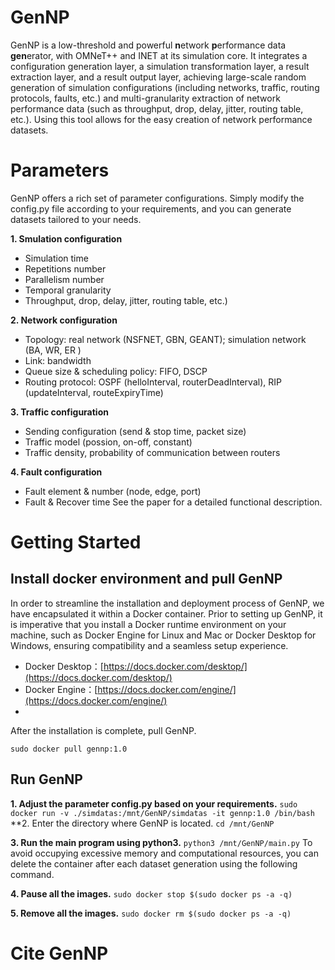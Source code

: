 # GenNP
GenNP is a low-threshold and powerful **n**etwork **p**erformance data **gen**erator, with OMNeT++ and INET at its simulation core. It integrates a configuration generation layer, a simulation transformation layer, a result extraction layer, and a result output layer, achieving large-scale random generation of simulation configurations (including networks, traffic, routing protocols, faults, etc.) and multi-granularity extraction of network performance data (such as throughput, drop, delay, jitter, routing table, etc.). Using this tool allows for the easy creation of network performance datasets.
# Parameters
GenNP offers a rich set of parameter configurations. Simply modify the config.py file according to your requirements, and you can generate datasets tailored to your needs.

**1. Smulation configuration**
- Simulation time
- Repetitions number
- Parallelism number
- Temporal granularity
- Throughput, drop, delay, jitter, routing table, etc.)

**2. Network configuration**
- Topology: real network (NSFNET, GBN, GEANT); simulation network (BA, WR, ER )
- Link: bandwidth
- Queue size & scheduling policy: FIFO, DSCP
- Routing protocol: OSPF (helloInterval, routerDeadInterval), RIP (updateInterval, routeExpiryTime)

**3. Traffic configuration**
- Sending configuration (send & stop time, packet size)
- Traffic model (possion, on-off, constant)
- Traffic density, probability of communication between routers

**4. Fault configuration**
- Fault element & number (node, edge, port)
- Fault & Recover time
See the paper for a detailed functional description.

# Getting Started

## Install docker environment and pull GenNP

In order to streamline the installation and deployment process of GenNP, we have encapsulated it within a Docker container. Prior to setting up GenNP, it is imperative that you install a Docker runtime environment on your machine, such as Docker Engine for Linux and Mac or Docker Desktop for Windows, ensuring compatibility and a seamless setup experience.
- Docker Desktop：[https://docs.docker.com/desktop/](https://docs.docker.com/desktop/)
- Docker Engine：[https://docs.docker.com/engine/](https://docs.docker.com/engine/)
- 
After the installation is complete, pull GenNP.

`sudo docker pull gennp:1.0`

## Run GenNP

**1. Adjust the parameter config.py based on your requirements.**
`sudo docker run -v ./simdatas:/mnt/GenNP/simdatas -it gennp:1.0 /bin/bash`
**2. Enter the directory where GenNP is located.
`cd /mnt/GenNP`

**3. Run the main program using python3.**
`python3 /mnt/GenNP/main.py`
To avoid occupying excessive memory and computational resources, you can delete the container after each dataset generation using the following command.

**4. Pause all the images.**
`sudo docker stop $(sudo docker ps -a -q)`

**5. Remove all the images.**
`sudo docker rm $(sudo docker ps -a -q)`

# Cite GenNP
